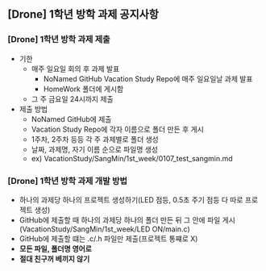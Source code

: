 ## [Drone] 1학년 방학 과제 공지사항

### [Drone] 1학년 방학 과제 제출
* 기한
    * 매주 일요일 회의 후 과제 발표
        *  NoNamed GitHub Vacation Study Repo에 매주 일요일날 과제 발표
        * HomeWork 폴더에 게시함
    * 그 주 금요일 24시까지 제출
* 제출 방법
    * NoNamed GitHub에 제출
    * Vacation Study Repo에 각자 이름으로 폴더 만든 후 게시
    * 1주차, 2주차 등등 각 주 과제별로 폴더 생성
    * 날짜, 과제명, 자기 이름 순으로 파일명 생성
    * ex) VacationStudy/SangMin/1st_week/0107_test_sangmin.md 

### [Drone] 1학년 방학 과제 개발 방법
* 하나의 과제당 하나의 프로젝트 생성하기(LED 점등, 0.5초 주기 점등 다 따로 프로젝트 생성)
* GitHub에 제출할 때 하나의 과제당 하나의 폴더 만든 뒤 그 안에 파일 게시(VacationStudy/SangMin/1st_week/LED ON/main.c)
* GitHub에 제출할 떄는 .c/.h 파일만 제출(프로젝트 통쨰로 X)
* __모든 파일, 폴더명 영어로__
* __절대 친구꺼 베끼지 않기__